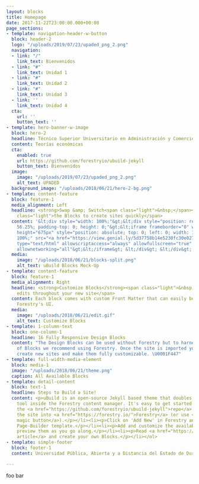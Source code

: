 ```yaml
---
layout: blocks
title: Homepage
date: 2017-11-22T23:00:00.000+00:00
page_sections:
- template: navigation-header-w-button
  block: header-2
  logo: "/uploads/2019/07/23/upaded_png_2.png"
  navigation:
  - link: "/"
    link_text: Bienvenidos
  - link: "#"
    link_text: Unidad 1
  - link: "#"
    link_text: Unidad 2
  - link: "#"
    link_text: Unidad 3
  - link: ''
    link_text: Unidad 4
  cta:
    url: ''
    button_text: ''
- template: hero-banner-w-image
  block: hero-2
  headline: Técnico Superior Universitario en Administración y Comercio
  content: Teorías económicas
  cta:
    enabled: true
    url: https://github.com/forestryio/ubuild-jekyll
    button_text: Bienvenidos
  image:
    image: "/uploads/2019/07/23/upaded_png_2.png"
    alt_text: UPADED
  background_image: "/uploads/2018/06/21/hero-2-bg.png"
- template: content-feature
  block: feature-1
  media_alignment: Left
  headline: <strong>Swap &amp; Switch<span class="light">&nbsp;</span></strong><span
    class="light">the Blocks to create sites quickly</span>
  content: '&lt;div style="width: 100%;"&gt;&lt;div style="position: relative; padding-bottom:
    56.25%; padding-top: 0; height: 0;"&gt;&lt;iframe frameborder="0" width="1200px"
    height="675px" style="position: absolute; top: 0; left: 0; width: 100%; height:
    100%;" src="<a href="https://view.genial.ly/5d37758b14e5230fc30e027f" title="https://view.genial.ly/5d37758b14e5230fc30e027f">https://view.genial.ly/5d37758b14e5230fc30e027f</a>"
    type="text/html" allowscriptaccess="always" allowfullscreen="true" scrolling="yes"
    allownetworking="all"&gt;&lt;/iframe&gt; &lt;/div&gt; &lt;/div&gt;'
  media:
    image: "/uploads/2018/06/21/blocks-split.png"
    alt_text: uBuild Blocks Mock-Up
- template: content-feature
  block: feature-1
  media_alignment: Right
  headline: <strong>Customize Blocks</strong><span class="light">&nbsp;to make quick
    edits throughout your new site</span>
  content: Each block comes with custom Front Matter that can easily be edited in
    Forestry's UI.
  media:
    image: "/uploads/2018/06/21/edit.gif"
    alt_text: Customize Blocks
- template: 1-column-text
  block: one-column-1
  headline: 16 Fully Responsive Design Blocks
  content: "The Design Blocks can be used without Forestry but to harness the power
    of Blocks we recommend using Forestry. Once the site is imported you can immediately
    create new sites and make them fully customizable. \U0001F447"
- template: full-width-media-element
  block: media-1
  image: "/uploads/2018/06/21/theme.png"
  caption: All Available Blocks
- template: detail-content
  block: text-1
  headline: Steps to Build a Site!
  content: <p>uBuild is an open-source Jekyll based theme that doubles as a builder
    tool inside the Forestry content manager. It's easy to get started!</p><ol><li><p>Fork
    the <a href="https://github.com/forestryio/ubuild-jekyll">repo</a> and import
    the site into <a href="https://forestry.io/">Forestry</a> (or use <a href="https://forestry.io/blog/ubuild-a-new-theme-for-static-sites-using-blocks#even-quicker-start">our
    magic button</a>).</p></li><li><p>Click on 'Add New' in Forestry and select the
    Page-Builder template.</p></li><li><p>Add and customize the available Blocks and
    preview them as you go along.</p></li><li><p>Read <a href="https://forestry.io/blog/ubuild-a-new-theme-for-static-sites-using-blocks/">our
    article</a> and create your own Blocks.</p></li></ol>
- template: simple-footer
  block: footer-1
  content: Universidad Pública, Abierta y a Distancia del Estado de Durango

---
```

foo bar